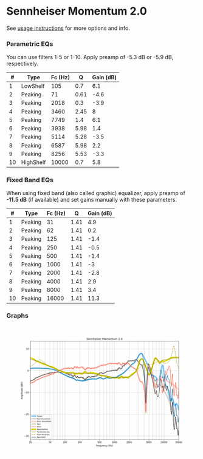 # Sennheiser Momentum 2.0
See [usage instructions](https://github.com/jaakkopasanen/AutoEq#usage) for more options and info.

### Parametric EQs
You can use filters 1-5 or 1-10. Apply preamp of -5.3 dB or -5.9 dB, respectively.

|   # | Type      |   Fc (Hz) |    Q |   Gain (dB) |
|-----|-----------|-----------|------|-------------|
|   1 | LowShelf  |       105 | 0.7  |         6.1 |
|   2 | Peaking   |        71 | 0.61 |        -4.6 |
|   3 | Peaking   |      2018 | 0.3  |        -3.9 |
|   4 | Peaking   |      3460 | 2.45 |         8   |
|   5 | Peaking   |      7749 | 1.4  |         6.1 |
|   6 | Peaking   |      3938 | 5.98 |         1.4 |
|   7 | Peaking   |      5114 | 5.28 |        -3.5 |
|   8 | Peaking   |      6587 | 5.98 |         2.2 |
|   9 | Peaking   |      8256 | 5.53 |        -3.3 |
|  10 | HighShelf |     10000 | 0.7  |         5.8 |

### Fixed Band EQs
When using fixed band (also called graphic) equalizer, apply preamp of **-11.5 dB** (if available) and set gains manually with these parameters.

|   # | Type    |   Fc (Hz) |    Q |   Gain (dB) |
|-----|---------|-----------|------|-------------|
|   1 | Peaking |        31 | 1.41 |         4.9 |
|   2 | Peaking |        62 | 1.41 |         0.2 |
|   3 | Peaking |       125 | 1.41 |        -1.4 |
|   4 | Peaking |       250 | 1.41 |        -0.5 |
|   5 | Peaking |       500 | 1.41 |        -1.4 |
|   6 | Peaking |      1000 | 1.41 |        -3   |
|   7 | Peaking |      2000 | 1.41 |        -2.8 |
|   8 | Peaking |      4000 | 1.41 |         2.9 |
|   9 | Peaking |      8000 | 1.41 |         3.4 |
|  10 | Peaking |     16000 | 1.41 |        11.3 |

### Graphs
![](./Sennheiser%20Momentum%202.0.png)
